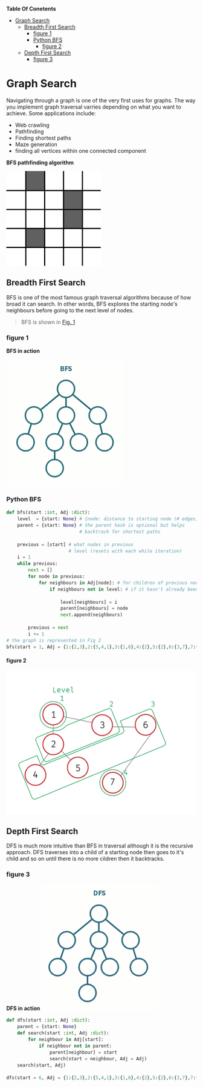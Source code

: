 **Table Of Conetents**
<!-- TOC -->

- [Graph Search](#graph-search)
    - [Breadth First Search](#breadth-first-search)
        - [figure 1](#figure-1)
        - [Python BFS](#python-bfs)
            - [figure 2](#figure-2)
    - [Depth First Search](#depth-first-search)
        - [figure 3](#figure-3)

<!-- /TOC -->

# Graph Search
Navigating through a graph is one of the very first uses for graphs. The way you implement graph traversal varries depending on what you want to achieve. Some applications include:
+ Web crawling
+ Pathfinding
+ Finding shortest paths
+ Maze generation
+ finding all vertices within one connected component

**BFS pathfinding algorithm**

![](Images/gif1.gif)
## Breadth First Search
BFS is one of the most famous graph traversal algorithms because of how broad it can search. In other words, BFS explores the starting node's neighbours before going to the next level of nodes.
> BFS is shown in [Fig. 1](###figure-1)

### figure 1
**BFS in action**

![](Images/gif2.gif)

### Python BFS
```python
def bfs(start :int, Adj :dict):
    level  = {start: None} # {node: distance to starting node (# edges)}
    parent = {start: None} # the parent hash is optional but helps
                           # backtrack for shortest paths

    previous = [start] # what nodes in previous
                       # level (resets with each while iteration)
    i = 1
    while previous:
        next = []
        for node in previous:
            for neighbours in Adj[node]: # for children of previous nodes
                if neighbours not in level: # if it hasn't already been traversed

                    level[neighbours] = i
                    parent[neighbours] = node
                    next.append(neighbours)

        previous = next
        i += 1
# the graph is represented in Fig 2
bfs(start = 1, Adj = {1:{2,3},2:{5,4,1},3:{1,6},4:{2},5:{2},6:{3,7},7:{6}})
```



#### figure 2
![](Images/img5.png)

## Depth First Search
DFS is much more intuitive than BFS in traversal although it is the recursive approach. DFS traverses into a child of a starting node then goes to it's child and so on until there is no more cildren then it backtracks.

### figure 3
**DFS in action**
![](Images/gif3.gif)
```python
def dfs(start :int, Adj :dict):
    parent = {start: None}
    def search(start :int, Adj :dict):
        for neighbour in Adj[start]:
            if neighbour not in parent:
                parent[neighbour] = start
                search(start = neighbour, Adj = Adj)
    search(start, Adj)

dfs(start = 6, Adj = {1:{2,3},2:{5,4,1},3:{1,6},4:{2},5:{2},6:{3,7},7:{6}})
```
